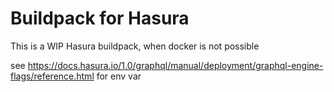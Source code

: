 Buildpack for Hasura
=======================================

This is a WIP Hasura buildpack, when docker is not possible

see https://docs.hasura.io/1.0/graphql/manual/deployment/graphql-engine-flags/reference.html for env var
